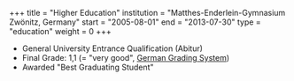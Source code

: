 +++
title = "Higher Education"
institution = "Matthes-Enderlein-Gymnasium Zwönitz, Germany"
start = "2005-08-01"
end = "2013-07-30"
type = "education"
weight = 0
+++

* General University Entrance Qualification (Abitur)
* Final Grade: 1,1 (= "very good", [German Grading System](https://en.wikipedia.org/wiki/Academic_grading_in_Germany))
* Awarded "Best Graduating Student"
